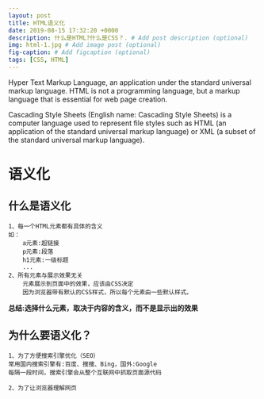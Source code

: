 ```yaml
---
layout: post
title: HTML语义化
date: 2019-08-15 17:32:20 +0000
description: 什么是HTML?什么是CSS？. # Add post description (optional)
img: html-1.jpg # Add image post (optional)
fig-caption: # Add figcaption (optional)
tags: [CSS, HTML]
---
```

Hyper Text Markup Language, an application under the standard universal markup language. HTML is not a programming language, but a markup language that is essential for web page creation.

Cascading Style Sheets (English name: Cascading Style Sheets) is a computer language used to represent file styles such as HTML (an application of the standard universal markup language) or XML (a subset of the standard universal markup language).
# 语义化
## 什么是语义化
    1、每一个HTML元素都有具体的含义
    如：
        a元素:超链接
        p元素:段落
        h1元素:一级标题
        ...
    2、所有元素与展示效果无关
        元素展示到页面中的效果，应该由CSS决定
        因为浏览器带有默认的CSS样式，所以每个元素由一些默认样式。

 **总结:选择什么元素，取决于内容的含义，而不是显示出的效果**

## 为什么要语义化？
    1、为了方便搜索引擎优化（SEO）
    常用国内搜索引擎有:百度、搜搜、Bing，国外:Google
    每隔一段时间，搜索引擎会从整个互联网中抓取页面源代码
    
    2、为了让浏览器理解网页
        